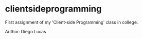 # clientsideprogramming
First assignment of my 'Client-side Programming' class in college.

Author: Diego Lucas
